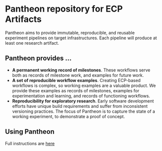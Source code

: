 # Pantheon repository for ECP Artifacts
Pantheon aims to provide immutable, reproducible, and reusable experiment pipelines on target infrastructures. Each pipeline will produce at least one research artifact.
 
## Pantheon provides ...

- **A permanent working record of milestones**. These workflows serve both as records of milestone work, and examples for future work.
- **A set of reproducible workflow examples**. Creating ECP-based workflows is complex, so working examples are a valuable product. We provide these examples as records of milestones, examples for experimentation and learning, and records of functioning workflows.
- **Reproducibility for exploratory research**. Early software development efforts have unique build requirements and suffer from inconsistent versioning practices. The focus of Pantheon is to capture the state of a working experiment, to demonstrate a proof of concept. 

## Using Pantheon

Full instructions are [here](usage.md)
